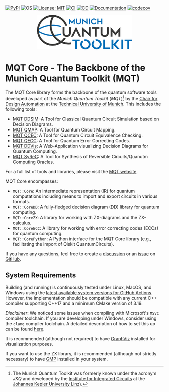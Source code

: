 [![PyPI](https://img.shields.io/pypi/v/mqt.core?logo=pypi&style=flat-square)](https://pypi.org/project/mqt.core/)
![OS](https://img.shields.io/badge/os-linux%20%7C%20macos%20%7C%20windows-blue?style=flat-square)
[![License: MIT](https://img.shields.io/badge/license-MIT-blue.svg?style=flat-square)](https://opensource.org/licenses/MIT)
[![CI](https://img.shields.io/github/actions/workflow/status/cda-tum/mqt-core/ci.yml?branch=main&style=flat-square&logo=github&label=ci)](https://github.com/cda-tum/mqt-core/actions/workflows/ci.yml)
[![CD](https://img.shields.io/github/actions/workflow/status/cda-tum/mqt-core/cd.yml?branch=main&style=flat-square&logo=github&label=cd)](https://github.com/cda-tum/mqt-core/actions/workflows/cd.yml)
[![Documentation](https://img.shields.io/readthedocs/mqt-core?logo=readthedocs&style=flat-square)](https://mqt.readthedocs.io/projects/core)
[![codecov](https://img.shields.io/codecov/c/github/cda-tum/mqt-core?style=flat-square&logo=codecov)](https://codecov.io/gh/cda-tum/mqt-core)

<p align="center">
 <picture>
   <source media="(prefers-color-scheme: dark)" srcset="https://raw.githubusercontent.com/cda-tum/mqt-core/main/extern/mqt_light.png" width="60%">
   <img src="https://raw.githubusercontent.com/cda-tum/mqt-core/main/extern/mqt_dark.png" width="60%">
 </picture>
</p>

# MQT Core - The Backbone of the Munich Quantum Toolkit (MQT)

The MQT Core library forms the backbone of the quantum software tools developed as part of the _Munich Quantum Toolkit_ (_MQT_)[^1] by the [Chair for Design Automation](https://www.cda.cit.tum.de/) at the [Technical University of Munich](https://www.tum.de/). This includes the following tools:

- [MQT DDSIM](https://github.com/cda-tum/mqt-ddsim): A Tool for Classical Quantum Circuit Simulation based on Decision Diagrams.
- [MQT QMAP](https://github.com/cda-tum/mqt-qmap): A Tool for Quantum Circuit Mapping.
- [MQT QCEC](https://github.com/cda-tum/mqt-qcec): A Tool for Quantum Circuit Equivalence Checking.
- [MQT QECC](https://github.com/cda-tum/mqt-qecc): A Tool for Quantum Error Correcting Codes.
- [MQT DDVis](https://github.com/cda-tum/mqt-ddvis): A Web-Application visualizing Decision Diagrams for Quantum Computing.
- [MQT SyReC](https://github.com/cda-tum/mqt-syrec): A Tool for Synthesis of Reversible Circuits/Quanutm Computing Oracles.

For a full list of tools and libraries, please visit the [MQT website](https://mqt.readthedocs.io/).

<!-- SPHINX-START -->

MQT Core encompasses:

- `MQT::Core`: An intermediate representation (IR) for quantum computations including means to import and export circuits in various formats.
- `MQT::CoreDD`: A fully-fledged decision diagram (DD) library for quantum computing.
- `MQT::CoreZX`: A library for working with ZX-diagrams and the ZX-calculus.
- `MQT::CoreECC`: A library for working with error correcting codes (ECCs) for quantum computing.
- `MQT::CorePython`: A Python interface for the MQT Core library (e.g., facilitating the import of Qiskit QuantumCircuits).

If you have any questions, feel free to create a [discussion](https://github.com/cda-tum/mqt-core/discussions) or an [issue](https://github.com/cda-tum/mqt-core/issues) on [GitHub](https://github.com/cda-tum/mqt-core).

## System Requirements

Building (and running) is continuously tested under Linux, MacOS, and Windows using the [latest available system versions for GitHub Actions](https://github.com/actions/runner-images).
However, the implementation should be compatible with any current C++ compiler supporting C++17 and a minimum CMake version of 3.19.

_Disclaimer_: We noticed some issues when compiling with Microsoft's `MSVC` compiler toolchain. If you are developing under Windows, consider using the `clang` compiler toolchain.
A detailed description of how to set this up can be found [here](https://learn.microsoft.com/en-us/cpp/build/clang-support-msbuild?view=msvc-160).

It is recommended (although not required) to have [GraphViz](https://www.graphviz.org) installed for visualization purposes.

If you want to use the ZX library, it is recommended (although not strictly necessary) to have [GMP](https://gmplib.org/) installed in your system.

[^1]: The Munich Quantum Toolkit was formerly known under the acronym _JKQ_ and developed by the [Institute for Integrated Circuits](https://iic.jku.at/eda/) at the [Johannes Kepler University Linz](https://jku.at)).
